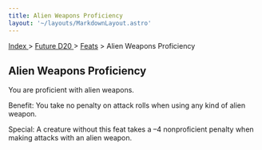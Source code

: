 ```yaml
---
title: Alien Weapons Proficiency
layout: '~/layouts/MarkdownLayout.astro'
---
```


[ Index ](/) > [ Future D20 ](/future.d20.srd) > [Feats](/future.d20.srd/feats) > Alien Weapons Proficiency

## Alien Weapons Proficiency

You are proficient with alien weapons.

Benefit: You take no penalty on attack rolls when using any kind of alien
weapon.

Special: A creature without this feat takes a –4 nonproficient penalty when
making attacks with an alien weapon.

